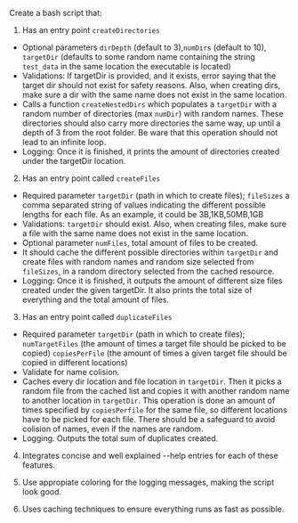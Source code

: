 Create a bash script that:

1. Has an entry point `createDirectories`
- Optional parameters `dirDepth` (default to 3),`numDirs` (default to 10), `targetDir` (defaults to some random name containing the string `test_data` in the same location the executable is located)
- Validations: If targetDir is provided, and it exists, error saying that the target dir should not exist for safety reasons. Also, when creating dirs, make sure a dir with the same name does not exist in the same location.
- Calls a function `createNestedDirs` which populates a `targetDir` with a random number of directories (max `numDir`) with random names. These directories should also carry more directories the same way, up until a depth of 3 from the root folder. Be ware that this operation should not lead to an infinite loop.
- Logging: Once it is finished, it prints the amount of directories created under the targetDir location.


2. Has an entry point called `createFiles`
- Required parameter `targetDir` (path in which to create files); `fileSizes` a comma separated string of values indicating the different possible lengths for each file. As an example, it could be 3B,1KB,50MB,1GB
- Validations: `targetDir` should exist. Also, when creating files, make sure a file with the same name does not exist in the same location.
- Optional parameter `numFiles`, total amount of files to be created.
- It should cache the different possible directories within `targetDir` and create files with random names and random size selected from `fileSizes`, in a random directory selected from the cached resource.
- Logging: Once it is finished, it outputs the amount of different size files created under the given targetDir. It also prints the total size of everything and the total amount of files.

3. Has an entry point called `duplicateFiles`
- Required parameter `targetDir` (path in which to create files); `numTargetFiles` (the amount of times a target file should be picked to be copied) `copiesPerFile` (the amount of times a given target file should be copied in different locations)
- Validate for name colision.
- Caches every dir location and file location in `targetDir`. Then it picks a random file from the cached list and copies it with another random name to another location in `targetDir`. This operation is done an amount of times specified by `copiesPerfile` for the same file, so different locations have to be picked for each file. There should be a safeguard to avoid colision of names, even if the names are random.
- Logging. Outputs the total sum of duplicates created.

4. Integrates concise and well explained --help entries for each of these features.

5. Use appropiate coloring for the logging messages, making the script look good.

6. Uses caching techniques to ensure everything runs as fast as possible.
